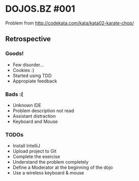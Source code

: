 DOJOS.BZ #001
=============

Problem from http://codekata.com/kata/kata02-karate-chop/

Retrospective
-------------

### Goods!
* Few disorder...
* Cookies  :)
* Started using TDD
* Appropiate feedback

### Bads :(
* Unknown IDE
* Problem description not read
* Assistant distraction
* Keyboard and Mouse

### TODOs
* Install IntelliJ
* Upload project to Git
* Complete the exercise
* Understand the problem completely
* Define a Moderator at the beginning of the dojo
* Use a wireless keyboard & mouse
